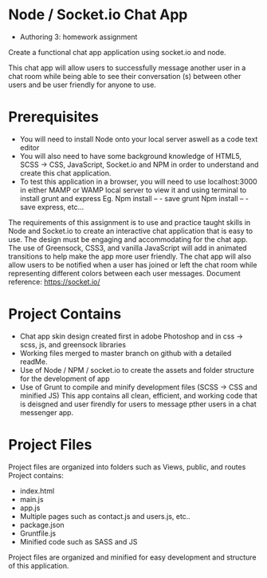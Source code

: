 # Node / Socket.io Chat App  #
- Authoring 3: homework assignment

Create a functional chat app application using socket.io and node.

This chat app will allow users to successfully message another user in a chat room while being able to see their conversation (s) between other users and be user friendly for anyone to use.

# Prerequisites #

- You will need to install Node onto your local server aswell as a code text editor 
- You will also need to have some background knowledge of HTML5, SCSS -> CSS, JavaScript, Socket.io and NPM in order to understand and create this chat application.
- To test this application in a browser, you will need to use localhost:3000 in either MAMP or WAMP local server to view it and using terminal to install grunt and express
	Eg. Npm install – - save grunt 
      Npm install – - save express, etc...

The requirements of this assignment is to use and practice taught skills in Node and Socket.io to create an interactive chat application that is easy to use. The design must be engaging and accommodating for the chat app. The use of Greensock, CSS3, and vanilla JavaScript will add in animated transitions to help make the app more user friendly. 
The chat app will also allow users to be notified when a user has joined or left the chat room while representing different colors between each user messages.
Document reference: https://socket.io/

# Project Contains #

- Chat app skin design created first in adobe Photoshop and in css -> scss, js, and greensock libraries
- Working files merged to master branch on github with a detailed readMe.
-	Use of Node / NPM / socket.io to create the assets and folder structure for the development of app
- Use of Grunt to compile and minify development files (SCSS -> CSS and minified JS)
This app contains all clean, efficient, and working code that is deisgned and user firendly for users to message pther users in a chat messenger app. 

# Project Files #
Project files are organized into folders such as Views, public, and routes 
Project contains: 
- index.html
- main.js
- app.js
- Multiple pages such as contact.js and users.js, etc..
- package.json
- Gruntfile.js
- Minified code such as SASS and JS

Project files are organized and minified for easy development and structure of this application.
